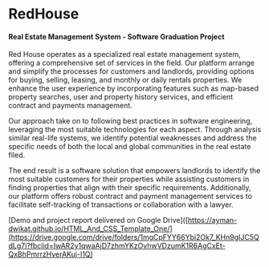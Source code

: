 # RedHouse
#### Real Estate Management System - Software Graduation Project


Red House operates as a specialized real estate management system, offering a
comprehensive set of services in the field. Our platform arrange and simplify the processes for
customers and landlords, providing options for buying, selling, leasing, and monthly or daily
rentals properties. We enhance the user experience by incorporating features such as map-based
property searches, user and property history services, and efficient contract and payments management.

Our approach take on to following best practices in software engineering, leveraging the most
suitable technologies for each aspect. Through analysis similar real-life systems, we identify
potential weaknesses and address the specific needs of both the local and global communities
in the real estate filed.

The end result is a software solution that empowers landlords to identify the most suitable
customers for their properties while assisting customers in finding properties that align with
their specific requirements. Additionally, our platform offers robust contract and payment
management services to facilitate self-tracking of transactions or collaboration with a lawyer.

[Demo and project report delivered on Google Drive]([https://ayman-dwikat.github.io/HTML_And_CSS_Template_One/](https://drive.google.com/drive/folders/1mgCpFYY66Ybi2Ok7_KHn9gIJC5QdLg7i?fbclid=IwAR2y1qwaAjD7zhmYKzOvhwVDzumK1R6AgCxEt-QxBhPmrrzHverAKuj-I1Q)

